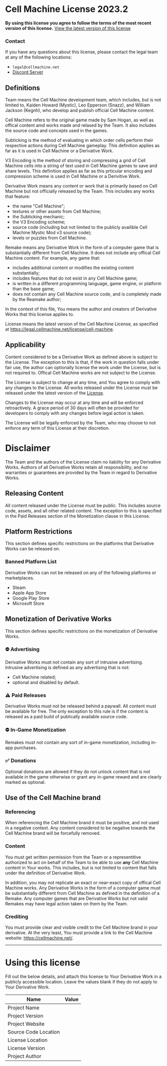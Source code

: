 # Cell Machine License 2023.2

**By using this license you agree to follow the terms of the most recent version of this license.**
[View the latest version of this license](https://legal.cellmachine.net/license/cell-machine)

### Contact
If you have any questions about this license, please contact the legal team at any of the following locations:
 - `legal@cellmachine.net`
 - [Discord Server](https://discord.gg/cell-machine-791818283867045941)

## Definitions

Team means the Cell Machine development team, which includes, but is not limited to, Kaiden Howard (Mystic), Leo Epperson (Snazz), and William Jackson (Kegnh), who develop and publish official Cell Machine content.

Cell Machine refers to the original game made by Sam Hogan, as well as offical content amd works made and relased by the Team. It also includes the source code and concepts used in the games.

Subticking is the method of evaluating in which order cells perform their respective actions during Cell Machine gameplay. This definition applies as far as it is used in Cell Machine or a Derivative Work.

V3 Encoding is the method of storing and compressing a grid of Cell Machine cells into a string of text used in Cell Machine games to save and share levels. This definition applies as far as this prticular encoding and compression scheme is used in Cell Machine or a Derivitive Work.

Derivative Work means any content or work that is primarily based on Cell Machine but not officially released by the Team. This includes any works that feature:
 - the name "Cell Machine";
 - textures or other assets from Cell Machine;
 - the Subticking mechanic;
 - the V3 Encoding scheme;
 - source code (including but not limited to the publicly availible Cell Machine Mystic Mod v3 source code);
 - levels or puzzles from Cell Machine.

Remake means any Derivative Work in the form of a computer game that is substantially different from Cell Machine. It does not include any offical Cell Machine content. For example, any game that:
 - includes additional content or modifies the existing content substantially;
 - includes features that do not exist in any Cell Machine game;
 - is written in a different programming language, game engine, or platform than the base game;
 - does not contain any Cell Machine source code, and is completely made by the Reamake author;

In the context of this file, You means the author and creators of Derivative Works that this license applies to.

License means the latest version of the Cell Machine License, as specified at 
https://legal.cellmachine.net/license/cell-machine.

## Applicability

Content considered to be a Derivative Work as defined above is subject to the License. The exception to this is that, if the work in question falls under fair use, the author can optionally license the work under the License, but is not required to. Offical Cell Machine works are not subject to the License.

The License is subject to change at any time, and You agree to comply with any changes to the License. All works released under the License must be released under the latest version of the [License](https://legal.cellmachine.net/license/cell-machine).

Changes to the License may occur at any time and will be enforced retroactively.
A grace period of 30 days will often be provided for developers to comply with any changes before legal action is taken.

The License will be legally enforced by the Team, who may choose to not enforce any term of this License at their discretion.

# Disclaimer

The Team and the authors of the License claim no liability for any Derivative Works. Authors of all Derivative Works retain all responsibility, and no warranties or guarantees are provided by the Team in regard to Derivative Works.

## Releasing Content

All content released under the License must be public. This includes source code, assets, and all other related content. The exception to this is specified in the Paid Releases section of the Monetization clause in this License.

## Platform Restrictions

This section defines specific restrictions on the platforms that Derivative Works can be released on.

### Banned Platform List

Derivative Works can not be released on any of the following platforms or marketplaces.
 - Steam
 - Apple App Store
 - Google Play Store
 - Microsoft Store

## Monetization of Derivative Works

This section defines specific restrictions on the monetization of Derivative Works.

### ⛔ Advertising
Derivative Works must not contain any sort of intrusive advertising.
Intrusive advertising is defined as any advertising that is not:
 - Cell Machine related;
 - optional and disabled by default.

### ⚠️ Paid Releases
Derivative Works must not be released behind a paywall. All content must be available for free.
The only exception to this rule is if the content is released as a paid build of publically available source code.

### ⛔ In-Game Monetization
Remakes must not contain any sort of in-game monetization, including in-app purchases.

### ✅ Donations 
Optional donations are allowed if they do not unlock content that is not available in the game otherwise or grant any in-game reward and are clearly marked as optional.

## Use of the Cell Machine brand

### Referencing
When referencing the Cell Machine brand it must be positive, and not used in a negative context. Any content considered to be negative towards the Cell Machine brand will be forcefully removed.  

### Content
You must get written permission from the Team or a representitive authorized to act on behalf of the Team to be able to use **any** Cell Machine content in Your works. This includes, but is not limited to content that falls under the definition of Derivative Work.

In addition, you may not replicate an exact or near-exact copy of offical Cell Machine works. Any Derivative Works in the form of a computer game must be substantially different from Cell Machine as defined in the definition of a Remake. Any computer games that are Derivative Works but not valid Remakes may have legal action taken on them by the Team.

### Crediting
You must provide clear and visible credit to the Cell Machine brand in your derivative. At the very least, You must provide a link to the Cell Machine website: https://cellmachine.net/.

---

# Using this license

Fill out the below details, and attach this license to Your Derivative Work in a publicly accessible location. Leave the values blank if they do not apply to Your Derivative Work.

| Name                 | Value      |
| -------------------- | ---------- |
| Project Name         |            |
| Project Version      |            |
| Project Website      |            |
| Source Code Location |            |
| License Location     |            |
| License Version      |            |
| Project Author       |            |
